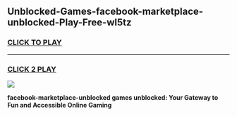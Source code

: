 
## Unblocked-Games-facebook-marketplace-unblocked-Play-Free-wl5tz
<h3>
<a href="https://premium76.site?title=facebook-marketplace-unblocked&ref=23A">CLICK TO PLAY</a></h3>
<hr>

<h3>
<a href="https://premium76.site?title=facebook-marketplace-unblocked&ref=23A">CLICK 2 PLAY</a>
  
</h3>

<a href="https://premium76.site?title=facebook-marketplace-unblocked&ref=23A"><img src="https://clearcache.store/games.png"></a>


**facebook-marketplace-unblocked games unblocked: Your Gateway to Fun and Accessible Online Gaming**
